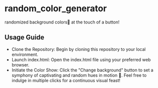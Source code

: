 # random_color_generator
randomized background colors🌈 at the touch of a button!

## Usage Guide
- Clone the Repository: Begin by cloning this repository to your local environment.
- Launch index.html: Open the index.html file using your preferred web browser.
- Initiate the Color Show: Click the "Change background" button to set a symphony of captivating and random hues in motion 🎨. Feel free to indulge in multiple clicks for a continuous visual feast!
